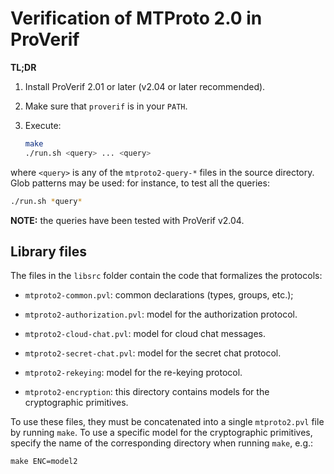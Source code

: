 # Verification of MTProto 2.0 in ProVerif

**TL;DR**

1. Install ProVerif 2.01 or later (v2.04 or later recommended).

2. Make sure that `proverif` is in your `PATH`.

3. Execute:

    ```sh
    make
    ./run.sh <query> ... <query>
    ```

  where `<query>` is any of the `mtproto2-query-*` files in the source
  directory. Glob patterns may be used: for instance, to test all the queries:

  ```sh
  ./run.sh *query*
  ```

**NOTE:** the queries have been tested with ProVerif v2.04.


## Library files

The files in the `libsrc` folder contain the code that formalizes the protocols:

- `mtproto2-common.pvl`: common declarations (types, groups, etc.);

- `mtproto2-authorization.pvl`: model for the authorization protocol.

- `mtproto2-cloud-chat.pvl`: model for cloud chat messages.

- `mtproto2-secret-chat.pvl`: model for the secret chat protocol.

- `mtproto2-rekeying`: model for the re-keying protocol.

- `mtproto2-encryption`: this directory contains models for the cryptographic
  primitives.

To use these files, they must be concatenated into a single `mtproto2.pvl` file
by running `make`. To use a specific model for the cryptographic primitives,
specify the name of the corresponding directory when running `make`, e.g.:

    make ENC=model2

